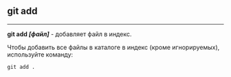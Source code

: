 ## git add

---

__git add *[файл]*__ - добавляет файл в индекс.

Чтобы добавить все файлы в каталоге в индекс (кроме игнорируемых), используйте команду: 

```bash=
git add .
```